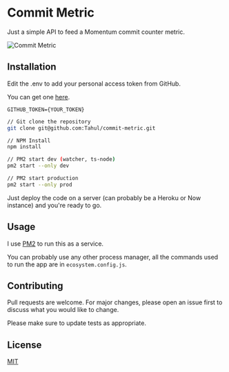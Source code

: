 # Commit Metric

Just a simple API to feed a Momentum commit counter metric.

![Commit Metric](https://i.imgur.com/Shz1n3w.png)

## Installation

Edit the .env to add your personal access token from GitHub.

You can get one [here](https://github.com/settings/tokens).

```
GITHUB_TOKEN={YOUR_TOKEN}
```

```bash
// Git clone the repository
git clone git@github.com:Tahul/commit-metric.git

// NPM Install
npm install

// PM2 start dev (watcher, ts-node)
pm2 start --only dev

// PM2 start production
pm2 start --only prod
```

Just deploy the code on a server (can probably be a Heroku or Now instance) and you're ready to go.

## Usage

I use [PM2](https://pm2.keymetrics.io/) to run this as a service.

You can probably use any other process manager, all the commands used to run the app are in `ecosystem.config.js`.

## Contributing

Pull requests are welcome. For major changes, please open an issue first to discuss what you would like to change.

Please make sure to update tests as appropriate.

## License

[MIT](https://choosealicense.com/licenses/mit/)

